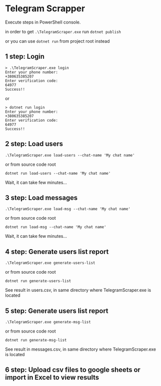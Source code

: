 # Telegram Scrapper

Execute steps in PowerShell console.

in order to get `.\TelegramScraper.exe` run `dotnet publish`

or you can use `dotnet run` from project root instead 

## 1 step: Login
```
> .\TelegramScraper.exe login
Enter your phone number:
+380635385207
Enter verification code:
64977
Success!!
```

or

```
> dotnet run login
Enter your phone number:
+380635385207
Enter verification code:
64977
Success!!
```

## 2 step: Load users
```
.\TelegramScraper.exe load-users --chat-name 'My chat name'
```
or from source code root
```
dotnet run load-users --chat-name 'My chat name'
```

Wait, it can take few minutes...

## 3 step: Load messages
```
.\TelegramScraper.exe load-msg --chat-name 'My chat name'
```
or from source code root
```
dotnet run load-msg --chat-name 'My chat name'
```

Wait, it can take few minutes...

## 4 step: Generate users list report
```
.\TelegramScraper.exe generate-users-list
```
or from source code root
```
dotnet run generate-users-list
```

See result in users.csv, in same directory where TelegramScraper.exe is located


## 5 step: Generate users list report
```
.\TelegramScraper.exe generate-msg-list
```
or from source code root
```
dotnet run generate-msg-list
```

See result in messages.csv, in same directory where TelegramScraper.exe is located

## 6 step: Upload csv files to google sheets or import in Excel to view results